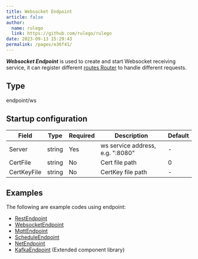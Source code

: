 ```yaml
---
title: Websocket Endpoint
article: false
author: 
  name: rulego
  link: https://github.com/rulego/rulego
date: 2023-09-13 15:29:43
permalink: /pages/e36f41/
---
```


***Websocket Endpoint*** is used to create and start Websocket receiving service, it can register different [routes Router](/en/pages/45008b/) to handle different requests.

## Type

endpoint/ws

## Startup configuration

| Field       | Type   | Required | Description                      | Default |
|-------------|--------|----------|----------------------------------|---------|
| Server      | string | Yes      | ws service address, e.g. ":8080" | -       |
| CertFile    | string | No       | Cert file path                   | 0       |
| CertKeyFile | string | No       | CertKey file path                | -       |

## Examples

The following are example codes using endpoint:
- [RestEndpoint](https://github.com/rulego/rulego/tree/main/examples/http_endpoint/http_endpoint.go)
- [WebsocketEndpoint](https://github.com/rulego/rulego/tree/main/endpoint/websocket/websocket_test.go)
- [MqttEndpoint](https://github.com/rulego/rulego/tree/main/endpoint/mqtt/mqtt_test.go)
- [ScheduleEndpoint](https://github.com/rulego/rulego/tree/main/endpoint/schedule/schedule_test.go)
- [NetEndpoint](https://github.com/rulego/rulego/tree/main/endpoint/net/net_test.go)
- [KafkaEndpoint](https://github.com/rulego/rulego-components/blob/main/endpoint/kafka/kafka_test.go) (Extended component library)